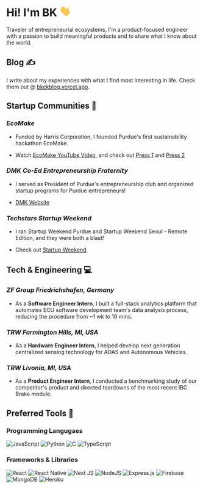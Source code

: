 # Hi! I'm BK <img src="https://github.com/madebybk/madebybk/blob/main/wave.gif" width="30px">

Traveler of entrepreneurial ecosystems, I'm a product-focused engineer with a passion to build meaningful products and to share what I know about the world.

## Blog &#x270d;

I write about my experiences with what I find most interesting in life. Check them out @ [bkekblog.vercel.app](https://bkekblog.vercel.app).

## Startup Communities :open_hands:

### *EcoMake*

- Funded by Harris Corporation, I founded Purdue's first sustainability hackathon EcoMake.

- Watch [EcoMake YouTube Video](https://www.youtube.com/watch?v=vfyeWsqCbw4), and check out [Press 1](https://engineering.purdue.edu/Engr/AboutUs/News/Spotlights/2018/ecomake) and [Press 2](https://www.purdue.edu/newsroom/releases/2018/Q3/students-plan-problem-solving-weekend-to-build-teams,-dreams.html)

### *DMK Co-Ed Entrepreneurship Fraternity*

- I served as President of Purdue's entrepreneurship club and organized startup programs for Purdue entrepreneurs!

- [DMK Website](http://alpha.deltamukappa.org/index.html)

### *Techstars Startup Weekend*

- I ran Startup Weekend Purdue and Startup Weekend Seoul - Remote Edition, and they were both a blast!

- Check out [Startup Weekend](https://www.techstars.com/communities/startup-weekend).

## Tech & Engineering :computer:

### *ZF Group <font size=3>Friedrichshafen, Germany</font>*

- As a **Software Engineer Intern**, I built a full-stack analytics platform that automates ECU software development team's data analysis process, reducing the procedure from ~1 wk to 16 mins.

### *TRW <font size=3>Farmington Hills, MI, USA</font>*

- As a **Hardware Engineer Intern**, I helped develop next generation centralized sensing technology for ADAS and Autonomous Vehicles.

### *TRW <font size=3>Livonia, MI, USA</font>*

- As a **Product Engineer Intern**, I conducted a benchmarking study of our competitor's product and directed teardowns of the most recent IBC Brake module.

## Preferred Tools :wrench:

### Programming Langugaes

![JavaScript](https://img.shields.io/badge/javascript-%23323330.svg?style=for-the-badge&logo=javascript&logoColor=%23F7DF1E) ![Python](https://img.shields.io/badge/python-3670A0?style=for-the-badge&logo=python&logoColor=ffdd54) ![C](https://img.shields.io/badge/c-%2300599C.svg?style=for-the-badge&logo=c&logoColor=white) ![TypeScript](https://img.shields.io/badge/typescript-%23007ACC.svg?style=for-the-badge&logo=typescript&logoColor=white)

### Frameworks & Libraries

![React](https://img.shields.io/badge/react-%2320232a.svg?style=for-the-badge&logo=react&logoColor=%2361DAFB) ![React Native](https://img.shields.io/badge/react_native-%2320232a.svg?style=for-the-badge&logo=react&logoColor=%2361DAFB) ![Next JS](https://img.shields.io/badge/Next-black?style=for-the-badge&logo=next.js&logoColor=white) ![NodeJS](https://img.shields.io/badge/node.js-6DA55F?style=for-the-badge&logo=node.js&logoColor=white) ![Express.js](https://img.shields.io/badge/express.js-%23404d59.svg?style=for-the-badge&logo=express&logoColor=%2361DAFB) ![Firebase](https://img.shields.io/badge/firebase-%23039BE5.svg?style=for-the-badge&logo=firebase) ![MongoDB](https://img.shields.io/badge/MongoDB-%234ea94b.svg?style=for-the-badge&logo=mongodb&logoColor=white) ![Heroku](https://img.shields.io/badge/heroku-%23430098.svg?style=for-the-badge&logo=heroku&logoColor=white)
